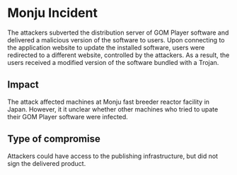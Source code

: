 # Monju Incident

The attackers subverted the distribution server of GOM Player software
and delivered a malicious version of the software to users.
Upon connecting to the application website to update the installed software,
users were redirected to a different website, controlled by the attackers.
As a result, the users received a modified version of the software bundled with a Trojan.

## Impact

The attack affected machines at Monju fast breeder reactor facility in Japan.
However, it it unclear whether other machines who tried
to upate their GOM Player software were infected.

## Type of compromise

Attackers could have access to the publishing infrastructure,
but did not sign the delivered product.
